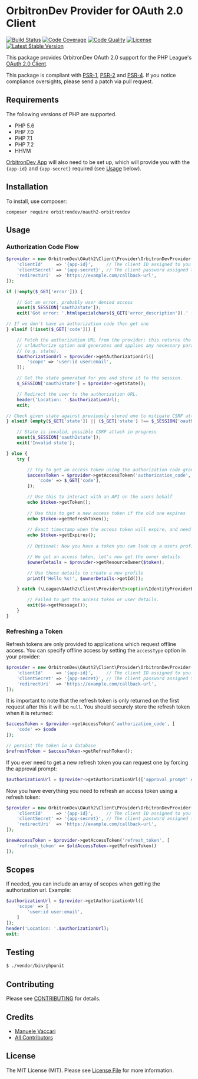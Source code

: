 # OrbitronDev Provider for OAuth 2.0 Client

[![Build Status](https://img.shields.io/travis/OrbitronDev/oauth2-orbitrondev.svg)](https://travis-ci.org/OrbitronDev/oauth2-orbitrondev)
[![Code Coverage](https://img.shields.io/coveralls/orbitrondev/oauth2-orbitrondev.svg)](https://coveralls.io/r/OrbitronDev/oauth2-orbitrondev)
[![Code Quality](https://img.shields.io/scrutinizer/g/orbitrondev/oauth2-orbitrondev.svg)](https://scrutinizer-ci.com/g/orbitrondev/oauth2-orbitrondev/)
[![License](https://img.shields.io/packagist/l/orbitrondev/oauth2-orbitrondev.svg)](https://github.com/orbitrondev/oauth2-orbitrondev/blob/master/LICENSE.md)
[![Latest Stable Version](https://img.shields.io/packagist/v/orbitrondev/oauth2-orbitrondev.svg)](https://packagist.org/packages/orbitrondev/oauth2-orbitrondev)

This package provides OrbitronDev OAuth 2.0 support for the PHP League's [OAuth 2.0 Client](https://github.com/thephpleague/oauth2-client).

This package is compliant with [PSR-1][], [PSR-2][] and [PSR-4][]. If you notice compliance oversights, please send
a patch via pull request.

[PSR-1]: https://github.com/php-fig/fig-standards/blob/master/accepted/PSR-1-basic-coding-standard.md
[PSR-2]: https://github.com/php-fig/fig-standards/blob/master/accepted/PSR-2-coding-style-guide.md
[PSR-4]: https://github.com/php-fig/fig-standards/blob/master/accepted/PSR-4-autoloader.md

## Requirements

The following versions of PHP are supported.

* PHP 5.6
* PHP 7.0
* PHP 7.1
* PHP 7.2
* HHVM

[OrbitronDev App](https://account.orbitrondev.org/p/developer-create-application) will also need to be set up, which will provide you with the `{app-id}` and `{app-secret}` required (see [Usage](#usage) below).

## Installation

To install, use composer:

```
composer require orbitrondev/oauth2-orbitrondev
```

## Usage

### Authorization Code Flow

```php
$provider = new OrbitronDev\OAuth2\Client\Provider\OrbitronDevProvider([
    'clientId'     => '{app-id}',     // The client ID assigned to you by the provider
    'clientSecret' => '{app-secret}', // The client password assigned to you by the provider
    'redirectUri'  => 'https://example.com/callback-url',
]);

if (!empty($_GET['error'])) {

    // Got an error, probably user denied access
    unset($_SESSION['oauth2state']);
    exit('Got error: '.htmlspecialchars($_GET['error_description']).' ('.htmlspecialchars($_GET['error']).')');

// If we don't have an authorization code then get one
} elseif (!isset($_GET['code'])) {

    // Fetch the authorization URL from the provider; this returns the
    // urlAuthorize option and generates and applies any necessary parameters
    // (e.g. state).
    $authorizationUrl = $provider->getAuthorizationUrl([
        'scope' => 'user:id user:email',
    ]);

    // Get the state generated for you and store it to the session.
    $_SESSION['oauth2state'] = $provider->getState();

    // Redirect the user to the authorization URL.
    header('Location: '.$authorizationUrl);
    exit;

// Check given state against previously stored one to mitigate CSRF attack
} elseif (empty($_GET['state']) || ($_GET['state'] !== $_SESSION['oauth2state'])) {

    // State is invalid, possible CSRF attack in progress
    unset($_SESSION['oauth2state']);
    exit('Invalid state');

} else {
    try {

        // Try to get an access token using the authorization code grant.
        $accessToken = $provider->getAccessToken('authorization_code', [
            'code' => $_GET['code'],
        ]);

        // Use this to interact with an API on the users behalf
        echo $token->getToken();
    
        // Use this to get a new access token if the old one expires
        echo $token->getRefreshToken();
    
        // Exact timestamp when the access token will expire, and need refreshing
        echo $token->getExpires();
    
        // Optional: Now you have a token you can look up a users profile data

        // We got an access token, let's now get the owner details
        $ownerDetails = $provider->getResourceOwner($token);

        // Use these details to create a new profile
        printf('Hello %s!', $ownerDetails->getId());

    } catch (\League\OAuth2\Client\Provider\Exception\IdentityProviderException $e) {

        // Failed to get the access token or user details.
        exit($e->getMessage());
    }
}
```

### Refreshing a Token

Refresh tokens are only provided to applications which request offline access. You can specify offline access by setting the `accessType` option in your provider:

```php
$provider = new OrbitronDev\OAuth2\Client\Provider\OrbitronDevProvider([
    'clientId'     => '{app-id}',     // The client ID assigned to you by the provider
    'clientSecret' => '{app-secret}', // The client password assigned to you by the provider
    'redirectUri'  => 'https://example.com/callback-url',
]);
```

It is important to note that the refresh token is only returned on the first request after this it will be `null`. You should securely store the refresh token when it is returned:

```php
$accessToken = $provider->getAccessToken('authorization_code', [
    'code' => $code
]);

// persist the token in a database
$refreshToken = $accessToken->getRefreshToken();
```

If you ever need to get a new refresh token you can request one by forcing the approval prompt:

```php
$authorizationUrl = $provider->getAuthorizationUrl(['approval_prompt' => 'force']);
```

Now you have everything you need to refresh an access token using a refresh token:

```php
$provider = new OrbitronDev\OAuth2\Client\Provider\OrbitronDevProvider([
    'clientId'     => '{app-id}',     // The client ID assigned to you by the provider
    'clientSecret' => '{app-secret}', // The client password assigned to you by the provider
    'redirectUri'  => 'https://example.com/callback-url',
]);

$newAccessToken = $provider->getAccessToken('refresh_token', [
    'refresh_token' => $oldAccessToken->getRefreshToken()
]);
```

## Scopes

If needed, you can include an array of scopes when getting the authorization url. Example:

```php
$authorizationUrl = $provider->getAuthorizationUrl([
    'scope' => [
        'user:id user:email',
    ]
]);
header('Location: '.$authorizationUrl);
exit;
```

## Testing

```bash
$ ./vendor/bin/phpunit
```

## Contributing

Please see [CONTRIBUTING](https://github.com/OrbitronDev/oauth2-orbitrondev/blob/master/CONTRIBUTING.md) for details.


## Credits

- [Manuele Vaccari](https://github.com/D3strukt0r)
- [All Contributors](https://github.com/OrbitronDev/oauth2-orbitrondev/contributors)


## License

The MIT License (MIT). Please see [License File](https://github.com/OrbitronDev/oauth2-orbitrondev/blob/master/LICENSE.md) for more information.
